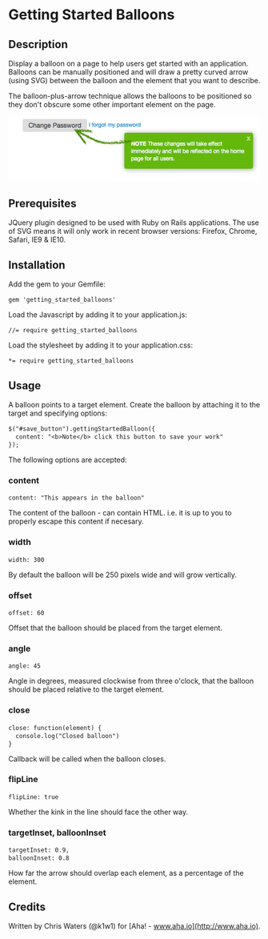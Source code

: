# Getting Started Balloons

## Description

Display a balloon on a page to help users get started with an application.
Balloons can be manually positioned and will draw a pretty curved arrow 
(using SVG) between the balloon and the element that you want to describe.

The balloon-plus-arrow technique allows the balloons to be positioned so they
don't obscure some other important element on the page.

![Example](/screenshot.png "Example balloon")

## Prerequisites

JQuery plugin designed to be used with Ruby on Rails applications. The use
of SVG means it will only work in recent browser versions: Firefox, Chrome,
Safari, IE9 & IE10.

## Installation

Add the gem to your Gemfile:

    gem 'getting_started_balloons'

Load the Javascript by adding it to your application.js:

    //= require getting_started_balloons

Load the stylesheet by adding it to your application.css:

    *= require getting_started_balloons

## Usage

A balloon points to a target element. Create the balloon by attaching it
to the target and specifying options:

    $("#save_button").gettingStartedBalloon({
      content: "<b>Note</b> click this button to save your work"
    });
    
The following options are accepted:

### content

    content: "This appears in the balloon"

The content of the balloon - can contain HTML. i.e. it is up to you to 
properly escape this content if necesary.

### width

    width: 300
    
By default the balloon will be 250 pixels wide and will grow vertically. 

### offset    

    offset: 60

Offset that the balloon should be placed from the target element.

### angle

    angle: 45

Angle in degrees, measured clockwise from three o'clock, that the balloon should
be placed relative to the target element.

### close

    close: function(element) {
      console.log("Closed balloon")
    }

Callback will be called when the balloon closes.

### flipLine

    flipLine: true
    
Whether the kink in the line should face the other way.

### targetInset, balloonInset

    targetInset: 0.9,
    balloonInset: 0.8
    
How far the arrow should overlap each element, as a percentage of the element.

## Credits

Written by Chris Waters (@k1w1) for [Aha! - www.aha.io](http://www.aha.io).